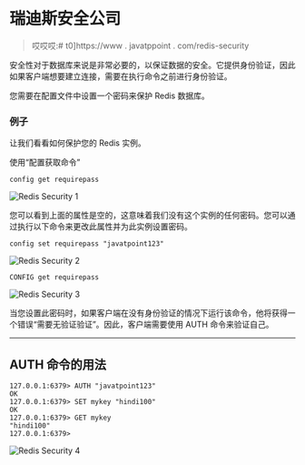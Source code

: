 # 瑞迪斯安全公司

> 哎哎哎:# t0]https://www . javatppoint . com/redis-security

安全性对于数据库来说是非常必要的，以保证数据的安全。它提供身份验证，因此如果客户端想要建立连接，需要在执行命令之前进行身份验证。

您需要在配置文件中设置一个密码来保护 Redis 数据库。

### 例子

让我们看看如何保护您的 Redis 实例。

使用“配置获取命令”

```
config get requirepass

```

![Redis Security 1](../Images/e6a27c1c67b5ac232656242b8199e808.png)

您可以看到上面的属性是空的，这意味着我们没有这个实例的任何密码。您可以通过执行以下命令来更改此属性并为此实例设置密码。

```
config set requirepass "javatpoint123"

```

![Redis Security 2](../Images/6e75e2c8a28a41752a78f7c00577c429.png)

```
CONFIG get requirepass

```

![Redis Security 3](../Images/4d4447e815eca79f3636917ea472d240.png)

当您设置此密码时，如果客户端在没有身份验证的情况下运行该命令，他将获得一个错误“需要无验证验证”。因此，客户端需要使用 AUTH 命令来验证自己。

* * *

## AUTH 命令的用法

```
127.0.0.1:6379> AUTH "javatpoint123"
OK
127.0.0.1:6379> SET mykey "hindi100"
OK
127.0.0.1:6379> GET mykey
"hindi100"
127.0.0.1:6379>

```

![Redis Security 4](../Images/1c68788eab01ff838adbba05fa177c17.png)